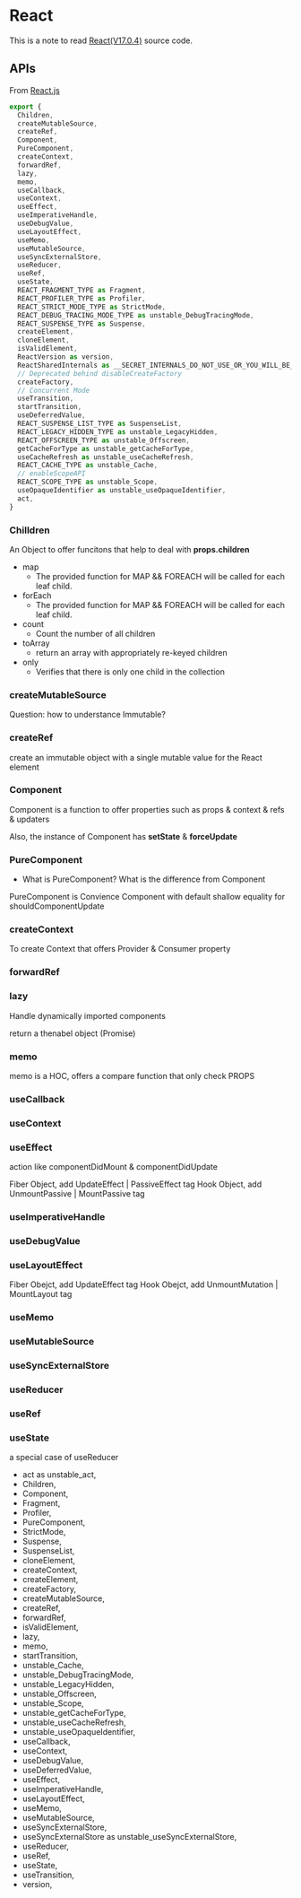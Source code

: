 # React

This is a note to read [React(V17.0.4)](https://github.com/facebook/react/tree/main/packages/react) source code.

## APIs

From [React.js](https://github.com/facebook/react/blob/main/packages/react/src/React.js)

```js
export {
  Children,
  createMutableSource,
  createRef,
  Component,
  PureComponent,
  createContext,
  forwardRef,
  lazy,
  memo,
  useCallback,
  useContext,
  useEffect,
  useImperativeHandle,
  useDebugValue,
  useLayoutEffect,
  useMemo,
  useMutableSource,
  useSyncExternalStore,
  useReducer,
  useRef,
  useState,
  REACT_FRAGMENT_TYPE as Fragment,
  REACT_PROFILER_TYPE as Profiler,
  REACT_STRICT_MODE_TYPE as StrictMode,
  REACT_DEBUG_TRACING_MODE_TYPE as unstable_DebugTracingMode,
  REACT_SUSPENSE_TYPE as Suspense,
  createElement,
  cloneElement,
  isValidElement,
  ReactVersion as version,
  ReactSharedInternals as __SECRET_INTERNALS_DO_NOT_USE_OR_YOU_WILL_BE_FIRED,
  // Deprecated behind disableCreateFactory
  createFactory,
  // Concurrent Mode
  useTransition,
  startTransition,
  useDeferredValue,
  REACT_SUSPENSE_LIST_TYPE as SuspenseList,
  REACT_LEGACY_HIDDEN_TYPE as unstable_LegacyHidden,
  REACT_OFFSCREEN_TYPE as unstable_Offscreen,
  getCacheForType as unstable_getCacheForType,
  useCacheRefresh as unstable_useCacheRefresh,
  REACT_CACHE_TYPE as unstable_Cache,
  // enableScopeAPI
  REACT_SCOPE_TYPE as unstable_Scope,
  useOpaqueIdentifier as unstable_useOpaqueIdentifier,
  act,
}
```

### Chilldren

An Object to offer funcitons that help to deal with **props.children**

- map
  - The provided function for MAP && FOREACH will be called for each leaf child.
- forEach
  - The provided function for MAP && FOREACH will be called for each leaf child.
- count
  - Count the number of all children
- toArray
  - return an array with appropriately re-keyed children
- only
  - Verifies that there is only one child in the collection

### createMutableSource

Question: how to understance Immutable?

### createRef

create an immutable object with a single mutable value for the React element

### Component

Component is a function to offer properties such as props & context & refs & updaters

Also, the instance of Component has **setState** & **forceUpdate**

### PureComponent

- What is PureComponent? What is the difference from Component

PureComponent is Convience Component with default shallow equality for shouldComponentUpdate

### createContext

To create Context that offers Provider & Consumer property

### forwardRef

### lazy

Handle dynamically imported components

return a thenabel object (Promise)

### memo

memo is a HOC, offers a compare function that only check PROPS

### useCallback

### useContext

### useEffect

action like componentDidMount & componentDidUpdate

Fiber Object, add UpdateEffect | PassiveEffect tag
Hook Object, add UnmountPassive | MountPassive tag

### useImperativeHandle

### useDebugValue

### useLayoutEffect

Fiber Obejct, add UpdateEffect tag
Hook Obejct, add UnmountMutation | MountLayout tag

### useMemo

### useMutableSource

### useSyncExternalStore

### useReducer

### useRef

### useState

a special case of useReducer

- act as unstable_act,
- Children,
- Component,
- Fragment,
- Profiler,
- PureComponent,
- StrictMode,
- Suspense,
- SuspenseList,
- cloneElement,
- createContext,
- createElement,
- createFactory,
- createMutableSource,
- createRef,
- forwardRef,
- isValidElement,
- lazy,
- memo,
- startTransition,
- unstable_Cache,
- unstable_DebugTracingMode,
- unstable_LegacyHidden,
- unstable_Offscreen,
- unstable_Scope,
- unstable_getCacheForType,
- unstable_useCacheRefresh,
- unstable_useOpaqueIdentifier,
- useCallback,
- useContext,
- useDebugValue,
- useDeferredValue,
- useEffect,
- useImperativeHandle,
- useLayoutEffect,
- useMemo,
- useMutableSource,
- useSyncExternalStore,
- useSyncExternalStore as unstable_useSyncExternalStore,
- useReducer,
- useRef,
- useState,
- useTransition,
- version,

```

```
